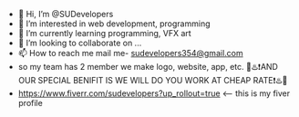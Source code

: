 - 👋 Hi, I’m @SUDevelopers
- 👀 I’m interested in web development, programming
- 🌱 I’m currently learning programming, VFX art
- 💞️ I’m looking to collaborate on ...
- 📫 How to reach me mail me- sudevelopers354@gmail.com
- so my team has 2 member we make logo, website, app, etc. 🚩♨️❗AND OUR SPECIAL BENIFIT IS WE WILL DO YOU WORK AT CHEAP RATE❗♨️🚩
- https://www.fiverr.com/sudevelopers?up_rollout=true <-- this is my fiver profile

<!---
SUDevelopers/SUDevelopers is a ✨ special ✨ repository because its `README.md` (this file) appears on your GitHub profile.
You can click the Preview link to take a look at your changes.
--->
